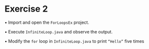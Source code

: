 # Exercise 2
• Import and open the `ForLoopsEx` project.

• Execute `InfiniteLoop.java` and observe the output.

• Modify the `for` loop in `InfiniteLoop.java` to print `“Hello”` five times